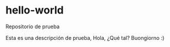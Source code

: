 # hello-world
Repositorio de prueba

Esta es una descripción de prueba,
Hola, ¿Qué tal? 
Buongiorno :)
